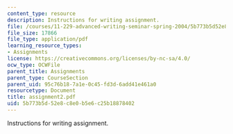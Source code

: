 ```yaml
---
content_type: resource
description: Instructions for writing assignment.
file: /courses/11-229-advanced-writing-seminar-spring-2004/5b773b5d52e8c8e0b5e6c25b18878402_assignment2.pdf
file_size: 17866
file_type: application/pdf
learning_resource_types:
- Assignments
license: https://creativecommons.org/licenses/by-nc-sa/4.0/
ocw_type: OCWFile
parent_title: Assignments
parent_type: CourseSection
parent_uid: 95c76b18-7a1e-0c45-fd3d-6add41e461a0
resourcetype: Document
title: assignment2.pdf
uid: 5b773b5d-52e8-c8e0-b5e6-c25b18878402
---
```

Instructions for writing assignment.